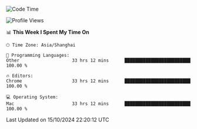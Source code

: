 <!--START_SECTION:waka-->
![Code Time](http://img.shields.io/badge/Code%20Time-2%2C868%20hrs%2023%20mins-blue)

![Profile Views](http://img.shields.io/badge/Profile%20Views-0-blue)

📊 **This Week I Spent My Time On** 

```text
🕑︎ Time Zone: Asia/Shanghai

💬 Programming Languages: 
Other                    33 hrs 12 mins      █████████████████████████   100.00 % 

🔥 Editors: 
Chrome                   33 hrs 12 mins      █████████████████████████   100.00 % 

💻 Operating System: 
Mac                      33 hrs 12 mins      █████████████████████████   100.00 % 
```


 Last Updated on 15/10/2024 22:20:12 UTC
<!--END_SECTION:waka-->